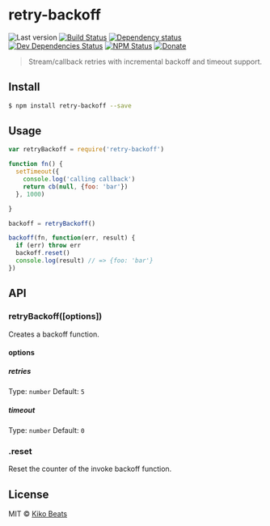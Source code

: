 # retry-backoff

![Last version](https://img.shields.io/github/tag/Kikobeats/retry-backoff.svg?style=flat-square)
[![Build Status](https://img.shields.io/travis/Kikobeats/retry-backoff/master.svg?style=flat-square)](https://travis-ci.org/Kikobeats/retry-backoff)
[![Dependency status](https://img.shields.io/david/Kikobeats/retry-backoff.svg?style=flat-square)](https://david-dm.org/Kikobeats/retry-backoff)
[![Dev Dependencies Status](https://img.shields.io/david/dev/Kikobeats/retry-backoff.svg?style=flat-square)](https://david-dm.org/Kikobeats/retry-backoff#info=devDependencies)
[![NPM Status](https://img.shields.io/npm/dm/retry-backoff.svg?style=flat-square)](https://www.npmjs.org/package/retry-backoff)
[![Donate](https://img.shields.io/badge/donate-paypal-blue.svg?style=flat-square)](https://paypal.me/Kikobeats)

> Stream/callback retries with incremental backoff and timeout support.

## Install

```bash
$ npm install retry-backoff --save
```

## Usage

```js
var retryBackoff = require('retry-backoff')

function fn() {
  setTimeout({
    console.log('calling callback')
    return cb(null, {foo: 'bar'})
  }, 1000)

}

backoff = retryBackoff()

backoff(fn, function(err, result) {
  if (err) throw err
  backoff.reset()
  console.log(result) // => {foo: 'bar'}
})
```

## API

### retryBackoff([options])

Creates a backoff function.

#### options

##### retries

Type: `number`
Default: `5`

##### timeout

Type: `number`
Default: `0`

### .reset

Reset the counter of the invoke backoff function.

## License

MIT © [Kiko Beats](http://kikobeats.com)
